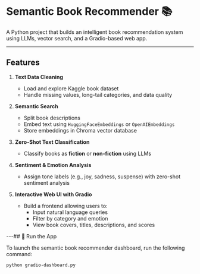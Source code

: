 # Semantic Book Recommender 📚

A Python project that builds an intelligent book recommendation system using LLMs, vector search, and a Gradio-based web app.

---

##  Features

1. **Text Data Cleaning**  
   - Load and explore Kaggle book dataset  
   - Handle missing values, long-tail categories, and data quality

2. **Semantic Search**  
   - Split book descriptions  
   - Embed text using `HuggingFaceEmbeddings` or `OpenAIEmbeddings`  
   - Store embeddings in Chroma vector database

3. **Zero-Shot Text Classification**  
   - Classify books as **fiction** or **non-fiction** using LLMs

4. **Sentiment & Emotion Analysis**  
   - Assign tone labels (e.g., joy, sadness, suspense) with zero-shot sentiment analysis

5. **Interactive Web UI with Gradio**  
   - Build a frontend allowing users to:
     - Input natural language queries  
     - Filter by category and emotion  
     - View book covers, titles, descriptions, and scores

---## 🚀 Run the App

To launch the semantic book recommender dashboard, run the following command:

```bash
python gradio-dashboard.py
